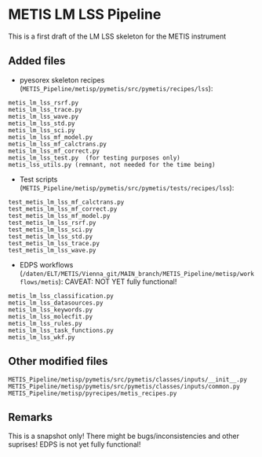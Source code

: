 # METIS LM LSS Pipeline
This is a first draft of the LM LSS skeleton for the METIS instrument

## Added files

- pyesorex skeleton recipes (`METIS_Pipeline/metisp/pymetis/src/pymetis/recipes/lss`):
```
metis_lm_lss_rsrf.py
metis_lm_lss_trace.py
metis_lm_lss_wave.py
metis_lm_lss_std.py
metis_lm_lss_sci.py
metis_lm_lss_mf_model.py
metis_lm_lss_mf_calctrans.py
metis_lm_lss_mf_correct.py
metis_lm_lss_test.py  (for testing purposes only)
metis_lss_utils.py (remnant, not needed for the time being)
```

- Test scripts (`METIS_Pipeline/metisp/pymetis/src/pymetis/tests/recipes/lss`):

```
test_metis_lm_lss_mf_calctrans.py
test_metis_lm_lss_mf_correct.py
test_metis_lm_lss_mf_model.py
test_metis_lm_lss_rsrf.py
test_metis_lm_lss_sci.py
test_metis_lm_lss_std.py
test_metis_lm_lss_trace.py
test_metis_lm_lss_wave.py

```

- EDPS workflows (`/daten/ELT/METIS/Vienna_git/MAIN_branch/METIS_Pipeline/metisp/workflows/metis`):
CAVEAT: NOT YET fully functional!
```
metis_lm_lss_classification.py
metis_lm_lss_datasources.py
metis_lm_lss_keywords.py
metis_lm_lss_molecfit.py
metis_lm_lss_rules.py
metis_lm_lss_task_functions.py
metis_lm_lss_wkf.py
```

## Other modified files
```
METIS_Pipeline/metisp/pymetis/src/pymetis/classes/inputs/__init__.py
METIS_Pipeline/metisp/pymetis/src/pymetis/classes/inputs/common.py
METIS_Pipeline/metisp/pyrecipes/metis_recipes.py
```

## Remarks
This is a snapshot only! There might be bugs/inconsistencies and other suprises!
EDPS is not yet fully functional!

